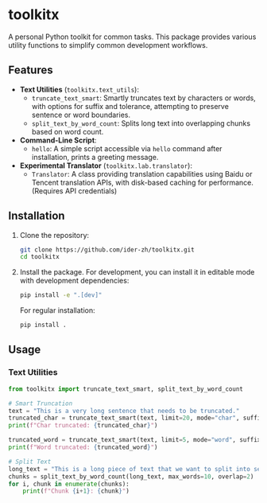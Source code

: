# toolkitx

A personal Python toolkit for common tasks. This package provides various utility functions to simplify common development workflows.

## Features

*   **Text Utilities** (`toolkitx.text_utils`):
    *   `truncate_text_smart`: Smartly truncates text by characters or words, with options for suffix and tolerance, attempting to preserve sentence or word boundaries.
    *   `split_text_by_word_count`: Splits long text into overlapping chunks based on word count.
*   **Command-Line Script**:
    *   `hello`: A simple script accessible via `hello` command after installation, prints a greeting message.
*   **Experimental Translator** (`toolkitx.lab.translator`):
    *   `Translator`: A class providing translation capabilities using Baidu or Tencent translation APIs, with disk-based caching for performance. (Requires API credentials)

## Installation

1.  Clone the repository:
    ```bash
    git clone https://github.com/ider-zh/toolkitx.git
    cd toolkitx
    ```
2.  Install the package. For development, you can install it in editable mode with development dependencies:
    ```bash
    pip install -e ".[dev]"
    ```
    For regular installation:
    ```bash
    pip install .
    ```

## Usage

### Text Utilities

```python
from toolkitx import truncate_text_smart, split_text_by_word_count

# Smart Truncation
text = "This is a very long sentence that needs to be truncated."
truncated_char = truncate_text_smart(text, limit=20, mode="char", suffix="...")
print(f"Char truncated: {truncated_char}")

truncated_word = truncate_text_smart(text, limit=5, mode="word", suffix="...")
print(f"Word truncated: {truncated_word}")

# Split Text
long_text = "This is a long piece of text that we want to split into several smaller chunks with some overlap between them for context."
chunks = split_text_by_word_count(long_text, max_words=10, overlap=2)
for i, chunk in enumerate(chunks):
    print(f"Chunk {i+1}: {chunk}")
```
